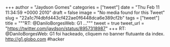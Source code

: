 
+++
author = "Jaydson Gomes"
categories = ["tweet"]
date = "Thu Feb 11 11:34:59 +0000 2010"
draft = false
image = "No media found for this Tweet"
slug = "22a1c7f4dbfd443cf422ae0f6448dca6e389cf2b"
tags = ["tweet"]
title = """RT: @DaniloBorgesWeb: G1 ..."""
tweet = true
tweet_url = "https://twitter.com/jaydson/status/8957318987"
+++
RT: @DaniloBorgesWeb: G1 foi hackeado, cliquem no banner flutuante da index. http://g1.globo.com #hacker
